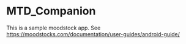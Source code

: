 MTD_Companion
=============

This is a sample moodstock app.
See https://moodstocks.com/documentation/user-guides/android-guide/